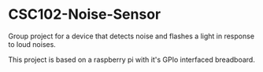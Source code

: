 # CSC102-Noise-Sensor
Group project for a device that detects noise and flashes a light in response to loud noises.


This project is based on a raspberry pi with it's GPIo interfaced breadboard.
